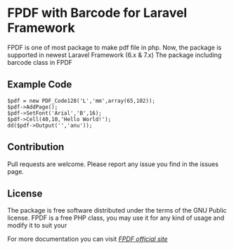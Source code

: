 # FPDF with Barcode for Laravel Framework
FPDF is one of most package to make pdf file in php. Now, the package is supported in newest Laravel Framework (6.x & 7.x)
The package including barcode class in FPDF

## Example Code
```
$pdf = new PDF_Code128('L','mm',array(65,102));
$pdf->AddPage();
$pdf->SetFont('Arial','B',16);
$pdf->Cell(40,10,'Hello World!');
dd($pdf->Output('','anu'));
```

## Contribution
Pull requests are welcome. Please report any issue you find in the issues page.

## License
The package is free software distributed under the terms of the GNU Public license. FPDF is a free PHP class, you may use it for any kind of usage and modify it to suit your

For more documentation you can visit *[FPDF official site](www.fpdf.org)*
